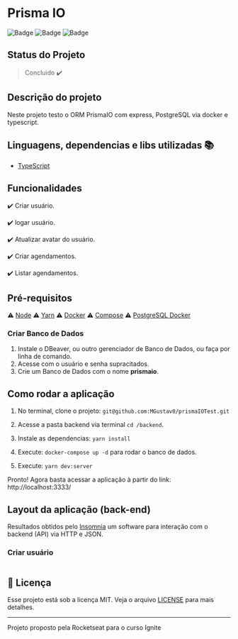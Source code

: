 # Prisma IO

![Badge](https://img.shields.io/badge/node-%3E%3D%2016.14.2-brightgreen) ![Badge](https://img.shields.io/badge/types-Flow%20%7C%20TypeScript-blue) ![Badge](https://img.shields.io/badge/prisma-3.11.1-blueviolet)

## Status do Projeto

> Concluido :heavy_check_mark:

## Descrição do projeto

Neste projeto testo o ORM PrismaIO com express, PostgreSQL via docker e typescript.

## Linguagens, dependencias e libs utilizadas :books:

- [TypeScript](https://www.typescriptlang.org/)

## Funcionalidades

:heavy_check_mark: Criar usuário.

:heavy_check_mark: logar usuário.

:heavy_check_mark: Atualizar avatar do usuário.

:heavy_check_mark: Criar agendamentos.

:heavy_check_mark: Listar agendamentos.

## Pré-requisitos

:warning: [Node](https://nodejs.org/en/download/)
:warning: [Yarn](https://yarnpkg.com/getting-started/install)
:warning: [Docker](https://www.docker.com/products/docker-desktop)
:warning: [Compose](https://docs.docker.com/compose/install/)
:warning: [PostgreSQL Docker](https://hub.docker.com/_/postgres)

### Criar Banco de Dados

1. Instale o DBeaver, ou outro gerenciador de Banco de Dados, ou faça por linha de comando.
2. Acesse com o usuário e senha supracitados.
3. Crie um Banco de Dados com o nome __prismaio__.

## Como rodar a aplicação

1. No terminal, clone o projeto: `git@github.com:MGustav0/prismaIOTest.git`

2. Acesse a pasta backend via terminal `cd /backend`.

3. Instale as dependencias: `yarn install`

4. Execute: `docker-compose up -d` para rodar o banco de dados.

5. Execute: `yarn dev:server`

Pronto! Agora basta acessar a aplicação à partir do link: http://localhost:3333/

## Layout da aplicação (back-end)

Resultados obtidos pelo [Insomnia](https://insomnia.rest/download/) um software para interação com o backend (API) via HTTP e JSON.

### Criar usuário

<img src="" max-width="800" max-heigth="600" />

## :memo: Licença

Esse projeto está sob a licença MIT. Veja o arquivo [LICENSE](LICENSE) para mais detalhes.

---

Projeto proposto pela Rocketseat para o curso Ignite
